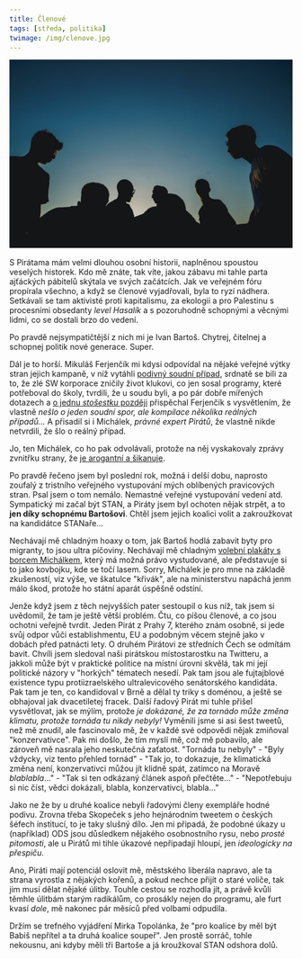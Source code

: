 ```yaml
---
title: Členové
tags: [středa, politika]
twimage: /img/clenove.jpg
---
```


![cover](/img/clenove.jpg)

S Pirátama mám velmi dlouhou osobní historii, naplněnou spoustou veselých historek. Kdo mě znáte, tak víte, jakou zábavu mi tahle parta ajťáckých pábitelů skýtala ve svých začátcích. Jak ve veřejném fóru propírala všechno, a když se členové vyjadřovali, byla to ryzí nádhera. Setkávali se tam aktivisté proti kapitalismu, za ekologii a pro Palestinu s procesními obsedanty _level Hasalík_ a s pozoruhodně schopnými a věcnými lidmi, co se dostali brzo do vedení.

Po pravdě nejsympatičtější z nich mi je Ivan Bartoš. Chytrej, čitelnej a schopnej politik nové generace. Super.

Dál je to horší. Mikuláš Ferjenčík mi kdysi odpovídal na nějaké veřejné výtky stran jejich kampaně, v níž vytáhli [podivný soudní případ](https://misantrop.info/ptejte-se-piratu/), srdnatě se bili za to, že zlé SW korporace zničily život klukovi, co jen sosal programy, které potřeboval do školy, tvrdili, že u soudu byli, a po pár dobře mířených dotazech a [o jednu _stošestku_ později](https://misantrop.info/odpovezte-piratum/) přispěchal Ferjenčík s vysvětlením, že vlastně _nešlo o jeden soudní spor, ale kompilace několika reálných případů..._ A přisadil si i Michálek, _právné expert Pirátů_, že vlastně nikde netvrdili, že šlo o reálný případ.

Jo, ten Michálek, co ho pak odvolávali, protože na něj vyskakovaly zprávy zvnitřku strany, že [je arogantní a šikanuje](https://www.irozhlas.cz/zpravy-domov/pirati-ceska-piratska-strana-jakub-michalek-sikana-mikulas-peksa_1910231335_nkr).

Po pravdě řečeno jsem byl poslední rok, možná i delší dobu, naprosto zoufalý z tristního veřejného vystupování mých oblíbených pravicových stran. Psal jsem o tom nemálo. Nemastné veřejné vystupování vedení atd. Sympatický mi začal být STAN, a Piráty jsem byl ochoten nějak strpět, a to **jen díky schopnému Bartošovi**. Chtěl jsem jejich koalici volit a zakroužkovat na kandidátce STANaře...

Nechávají mě chladným hoaxy o tom, jak Bartoš hodlá zabavit byty pro migranty, to jsou ultra píčoviny. Nechávají mě chladným [volební plakáty s borcem Michálkem](https://www.info.cz/nazory/znepokojiva-cesta-do-piratskeho-podvedomi-co-ukazuje-nepovedena-predvolebni-reklama-na-socialnich-sitich-s-michalkem-v-hlavni-roli), který má možná právo vystudované, ale představuje si to jako kovbojku, kde se točí lasem. Sorry, Michálek je pro mne na základě zkušeností, viz výše, ve škatulce "křivák", ale na ministerstvu napáchá jenm málo škod, protože ho státní aparát úspěšně odstíní.

Jenže když jsem z těch nejvyšších pater sestoupil o kus níž, tak jsem si uvědomil, že tam je ještě větší problém. Čtu, co píšou členové, a co jsou ochotni veřejně tvrdit. Jeden Pirát z Prahy 7, kterého znám osobně, si jede svůj odpor vůči establishmentu, EU a podobným věcem stejně jako v dobách před patnácti lety. O druhém Pirátovi ze středních Čech se odmítám bavit. Chvíli jsem sledoval naši pirátskou místostarostku na Twitteru, a jakkoli může být v praktické politice na místní úrovni skvělá, tak mi její politické názory v "horkých" tématech nesedí. Pak tam jsou ale fujtajblové existence typu protiizraelského ultralevicového senátorského kandidáta. Pak tam je ten, co kandidoval v Brně a dělal ty triky s doménou, a ještě se obhajoval jak dvacetiletej fracek. Další řadový Pirát mi tuhle přišel vysvětlovat, jak se mýlím, protože _je dokázané, že za tornádo může změna klimatu, protože tornáda tu nikdy nebyly!_ Vyměnili jsme si asi šest tweetů, než mě znudil, ale fascinovalo mě, že v každé své odpovědi nějak zmiňoval "konzervativce". Pak mi došlo, že tím myslí mě, což mě pobavilo, ale zároveň mě nasrala jeho neskutečná zaťatost. "Tornáda tu nebyly" - "Byly vždycky, viz tento přehled tornád" - "Tak jo, to dokazuje, že klimatická změna není, konzervativci můžou jít klidně spát, zatímco na Moravě _blablabla_..." - "Tak si ten odkázaný článek aspoň přečtěte..." - "Nepotřebuju si nic číst, vědci dokázali, blabla, konzervativci, blabla..."

Jako ne že by u druhé koalice nebyli řadovými členy exempláře hodné podivu. Zrovna třeba Skopeček s jeho hejnárodním tweetem o českých šéfech institucí, to je taky slušný dílo. Jen mi připadá, že podobné úkazy u (například) ODS jsou důsledkem nějakého osobnostního rysu, nebo _prosté pitomosti_, ale u Pirátů mi tihle úkazové nepřipadají hloupí, jen _ideologicky na přespiču_.

Ano, Piráti mají potenciál oslovit mě, městského liberála napravo, ale ta strana vyrostla z nějakých kořenů, a pokud nechce přijít o staré voliče, tak jim musí dělat nějaké úlitby. Touhle cestou se rozhodla jít, a právě kvůli těmhle úlitbám starým radikálům, co prosákly nejen do programu, ale furt kvasí _dole_, mě nakonec pár měsíců před volbami odpudila.

Držím se trefného vyjádření Mirka Topolánka, že "pro koalice by měl být Babiš nepřítel a ta druhá koalice soupeř". Jen prostě sorráč, tohle nekousnu, ani kdyby měli tři Bartoše a já kroužkoval STAN odshora dolů. 